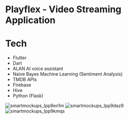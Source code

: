 # Playflex - Video Streaming Application

# Tech
- Flutter
- Dart
- ALAN AI voice assistant 
- Naive Bayes Machine Learning (Sentiment Analysis)
- TMDB APIs
- Firebase
- Hive
- Python (Flask)

![smartmockups_lpp9en1m](https://github.com/rajkumarpawar07/playflex-video-streaming-flutter-application/assets/100755016/540f1ea4-306f-4b1b-91cf-838f63327cff)
![smartmockups_lpp9daz9](https://github.com/rajkumarpawar07/playflex-video-streaming-flutter-application/assets/100755016/f4a556bb-2d06-4b28-87fe-d05bf76e0136)
![smartmockups_lpp9kmqs](https://github.com/rajkumarpawar07/playflex-video-streaming-flutter-application/assets/100755016/6266aba0-d282-47f7-a8de-3f853ee6f424)



